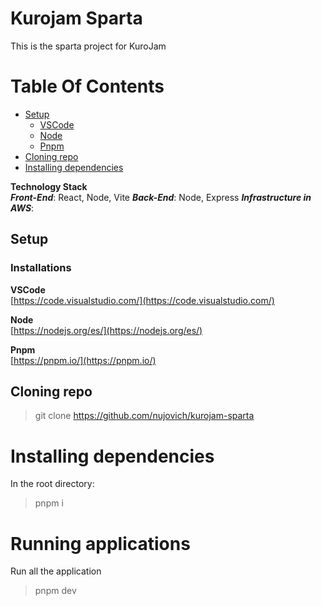 # Kurojam Sparta

This is the sparta project for KuroJam

# Table Of Contents

- [Setup](#setup)
  - [VSCode](#vscode)
  - [Node](#node)
  - [Pnpm](#pnpm)
- [Cloning repo](#cloning-repo)
- [Installing dependencies](#installing-dependencies)

**Technology Stack**  
**_Front-End_**: React, Node, Vite
**_Back-End_**: Node, Express
**_Infrastructure in AWS_**: 

## Setup

### Installations

**VSCode**  
[https://code.visualstudio.com/](https://code.visualstudio.com/)

**Node**  
[https://nodejs.org/es/](https://nodejs.org/es/)

**Pnpm**  
[https://pnpm.io/](https://pnpm.io/)

## Cloning repo

> git clone https://github.com/nujovich/kurojam-sparta

# Installing dependencies

In the root directory:

> pnpm i

# Running applications

Run all the application

> pnpm dev

